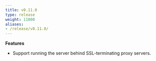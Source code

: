 ```yaml
---
title: v0.11.0
type: release
weight: 11000
aliases:
- /release/v0.11.0/
---
```


**Features**

 * Support running the server behind SSL-terminating proxy servers.
